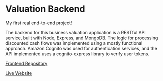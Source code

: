 # Valuation Backend

My first real end-to-end project!

The backend for this business valuation application is a RESTful API service, built with Node, Express, and MongoDB. The logic for processing discounted cash flows was implemented using a mostly functional approach. Amazon Cognito was used for authentication services, and the API implemented uses a cognito-express library to verify user tokens. 

[Frontend Repository](https://github.com/cdifranco1/valuation)


[Live Website](https://valuation-swart.vercel.app/)
